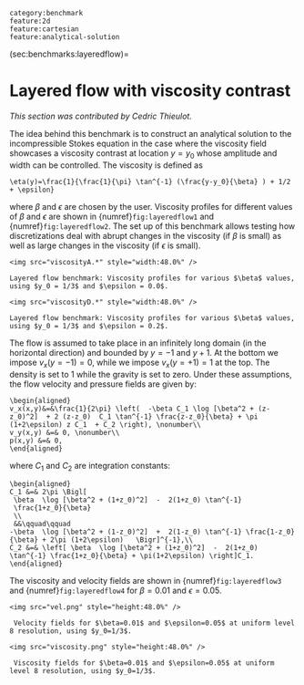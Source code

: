 ```{tags}
category:benchmark
feature:2d
feature:cartesian
feature:analytical-solution
```

(sec:benchmarks:layeredflow)=
# Layered flow with viscosity contrast

*This section was contributed by Cedric Thieulot.*

The idea behind this benchmark is to construct an analytical solution to the
incompressible Stokes equation in the case where the viscosity field showcases
a viscosity contrast at location $y=y_0$ whose amplitude and width can be
controlled. The viscosity is defined as
```{math}
\eta(y)=\frac{1}{\frac{1}{\pi} \tan^{-1} (\frac{y-y_0}{\beta} ) + 1/2 + \epsilon}
```
where $\beta$ and $\epsilon$ are chosen by the user. Viscosity profiles for
different values of $\beta$ and $\epsilon$ are shown in {numref}`fig:layeredflow1` and {numref}`fig:layeredflow2`. The
set up of this benchmark allows testing how discretizations deal with abrupt
changes in the viscosity (if $\beta$ is small) as well as large changes in the
viscosity (if $\epsilon$ is small).


```{figure-md} fig:layeredflow1
<img src="viscosityA.*" style="width:48.0%" />

Layered flow benchmark: Viscosity profiles for various $\beta$ values, using $y_0 = 1/3$ and $\epsilon = 0.0$.
```

```{figure-md} fig:layeredflow2
<img src="viscosityD.*" style="width:48.0%" />

Layered flow benchmark: Viscosity profiles for various $\beta$ values, using $y_0 = 1/3$ and $\epsilon = 0.2$.
```

The flow is assumed to take place in an infinitely long domain (in the
horizontal direction) and bounded by $y=-1$ and $y+1$. At the bottom we impose
$v_x(y=-1)=0$, while we impose $v_x(y=+1)=1$ at the top. The density is set to
1 while the gravity is set to zero. Under these assumptions, the flow velocity
and pressure fields are given by:
```{math}
\begin{aligned}
v_x(x,y)&=&\frac{1}{2\pi} \left(  -\beta C_1 \log [\beta^2 + (z-z_0)^2]  + 2 (z-z_0)  C_1 \tan^{-1} \frac{z-z_0}{\beta} + \pi (1+2\epsilon) z C_1  + C_2 \right), \nonumber\\
v_y(x,y) &=& 0, \nonumber\\
p(x,y) &=& 0,
\end{aligned}
```
where $C_1$ and $C_2$ are integration constants:
```{math}
\begin{aligned}
C_1 &=& 2\pi \Bigl[
 \beta  \log [\beta^2 + (1+z_0)^2]  -  2(1+z_0) \tan^{-1}
 \frac{1+z_0}{\beta}
 \\
 &&\qquad\qquad
-\beta  \log [\beta^2 + (1-z_0)^2]  +  2(1-z_0) \tan^{-1} \frac{1-z_0}{\beta} + 2\pi (1+2\epsilon)   \Bigr]^{-1},\\
C_2 &=& \left[ \beta  \log [\beta^2 + (1+z_0)^2]  -  2(1+z_0) \tan^{-1} \frac{1+z_0}{\beta} + \pi(1+2\epsilon) \right]C_1.
\end{aligned}
```
The viscosity and velocity fields are shown in {numref}`fig:layeredflow3` and {numref}`fig:layeredflow4` for
$\beta=0.01$ and $\epsilon=0.05$.


```{figure-md} fig:layeredflow3
<img src="vel.png" style="height:48.0%" />

 Velocity fields for $\beta=0.01$ and $\epsilon=0.05$ at uniform level 8 resolution, using $y_0=1/3$.
```

```{figure-md} fig:layeredflow4
<img src="viscosity.png" style="height:48.0%" />

 Viscosity fields for $\beta=0.01$ and $\epsilon=0.05$ at uniform level 8 resolution, using $y_0=1/3$.
```

</div>

  [2]: #fig:layeredflow1
  [4]: #fig:layeredflow2

